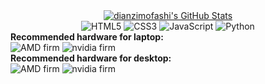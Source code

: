 
<div align="center">
  <a href="https://github.com/dianzimofashi">
    <img src="https://github-readme-stats.zohan.tech/api?username=dianzimofashi&show_icons=true&hide=contribs,prs&include_all_commits=true&bg_color=30,fcb590,e46454&title_color=fff&text_color=fff&icon_color=fff" alt="dianzimofashi's GitHub Stats" />
  </a>
</div>
<div align="center">
  <img src="https://img.shields.io/badge/HTML5-E34F26.svg?logo=html5&logoColor=white" alt="HTML5">
  <img src="https://img.shields.io/badge/CSS3-1572B6.svg?logo=css3&logoColor=white" alt="CSS3">
  <img src="https://img.shields.io/badge/JavaScript-323330.svg?logo=javascript&logoColor=F7DF1E" alt="JavaScript">
  <img src="https://img.shields.io/badge/Python-14354C.svg?logo=python&logoColor=blue" alt="Python">
</div>
<div>
	<div>
	     <b>Recommended hardware for laptop:</b>
	</div>
	<img src="https://img.shields.io/badge/AMD-Ryzen7 5800H-ED1C24.svg?logo=amd&logoColor=red" alt="AMD firm">
	<img src="https://img.shields.io/badge/NVIDIA-RTX3050Laptop-76B900.svg?logo=nvidia&logoColor=green" alt="nvidia firm">
</div>
<div>
	<div>
 	    <b>Recommended hardware for desktop:</b>
	</div>
	<img src="https://img.shields.io/badge/AMD-Ryzen7 9700X-ED1C24.svg?logo=amd&logoColor=red" alt="AMD firm">
 	<img src="https://img.shields.io/badge/NVIDIA-TITAN V-76B900.svg?logo=nvidia&logoColor=green" alt="nvidia firm">	
</div>
